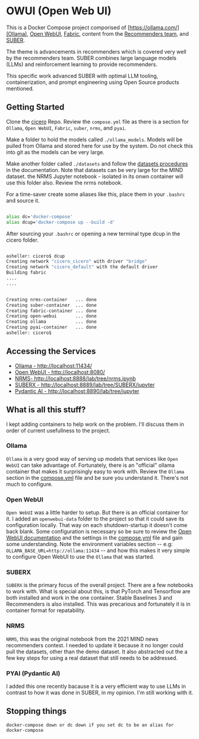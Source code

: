 # OWUI (Open Web UI)

This is a Docker Compose project comporised of [https://ollama.com/](Ollama), [Open WebUI](https://github.com/open-webui/open-webui), [Fabric](https://github.com/danielmiessler/fabric), content from the [Recommenders team](https://github.com/recommenders-team/recommenders/tree/main), and [SUBER](https://github.com/SUBER-Team/SUBER).  

The theme is advancements in recommenders which is covered very well by the recommenders team.  SUBER combines large language models (LLMs) and reinforcement learning to provide recommenders.  

This specific work advanced SUBER with optimal LLM tooling, containerization, and prompt engineering using Open Source products mentioned.

## Getting Started

Clone the [cicero](https://github.com/acsheller/cicero) Repo. Review the `compose.yml` file as there is a section for `Ollama`, `Open WebUI`, `Fabric`, `suber`, `nrms`, and `pyai`.

Make a folder to hold the models called `./ollama_models`. Models will be pulled from Ollama and stored here for use by the system. Do not check this into git as the models can be very large.

Make another folder called `./datasets` and follow the [datasets procedures](./docs/Datasets.md) in the documentation. Note that datasets can be very large for the MIND dataset.  the NRMS Jupyter notebook - isolated in its onwn container will use this folder also.  Review the nrms notebook. 

For a time-saver create some aliases like this, place them in your `.bashrc` and source it.

```.bash

alias dc='docker-compose'
alias dcup='docker-compose up --build -d'

```

After sourcing your `.bashrc` or opening a new terminal type dcup in the cicero folder. 

```.bash

asheller: cicero$ dcup
Creating network "cicero_cicero" with driver "bridge"
Creating network "cicero_default" with the default driver
Building fabric
....
....


Creating nrms-container   ... done
Creating suber-container  ... done
Creating fabric-container ... done
Creating open-webui       ... done
Creating ollama           ... done
Creating pyai-container   ... done
asheller: cicero$

```


## Accessing the Services

- [Ollama - http://localhost:11434/](http://localhost:11434/)
- [Open WebUI - http://localhost:8080/](http://localhost:8080/)
- [NRMS- http://localhost:8888/lab/tree/nrms.ipynb](http://localhost:8888/lab/tree/nrms.ipynb)
- [SUBERX - http://localhost:8889/lab/tree/SUBERX/jupyter](http://localhost:8889/lab/tree/SUBERX/jupyter)
- [Pydantic AI - http://localhost:8890/lab/tree/jupyter](http://localhost:8890/lab/tree/jupyter)


## What is all this stuff?

I kept adding containers to help work on the problem. I'll discuss them in order of current usefullness to the project.

### Ollama

`Ollama` is a very good way of serving up models that services like `Open WebUI` can take advantage of. Fortunately, there is an "official" ollama container that makes it surprisingly easy to work with.  Review the `Ollama` section in the [compose.yml](./compose.yml) file and be sure you understand it.  There's not much to configure.

### Open WebUI

`Open WebUI` was a little harder to setup. But there is an official container for it.  I added an `openwebui-data` folder to the project so that it could save its configuration locally.  That way on each shutdown-startup it doesn't come back blank.  Some configuration is necessary so be sure to review the [Open WebUI documentation](https://docs.openwebui.com/) and the settings in the [compose.yml](./compose.yml) file and gain some understanding.  Note the environment variables section -- e.g: `OLLAMA_BASE_URL=http://ollama:11434` -- and how this makes it very simple to configure Open WebUI to use the `Ollama` that was started.

### SUBERX

`SUBERX` is the primary focus of the overall project.  There are a few notebooks to work with. What is special about this, is that PyTorch and Tensorflow are both installed and work in the one container.  Stable Baselines 3 and Recommenders is also installed.  This was precarious and fortunately it is in container format for repatability.

### NRMS

`NRMS`, this was the original notebook from the 2021 MIND news recommenders contest.  I needed to update it because it no longer could pull the datasets, other than the demo dataset.  It also abstracted out the a few key steps for using a real dataset that still needs to be addressed.

### PYAI (Pydantic AI)

I added this one recently bacause it is a very efficient way to use LLMs in contrast to how it was done in SUBER, in my opinion.  I'm still working with it. 


## Stopping things

```
docker-compose down or dc down if you set dc to be an alias for docker-compose

```
